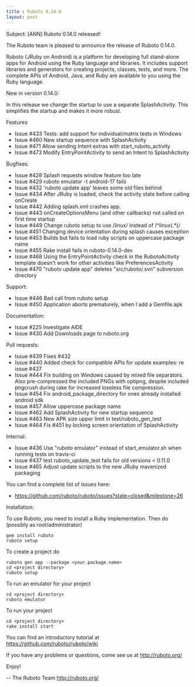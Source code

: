 ```yaml
---
title : Ruboto 0.14.0
layout: post
---
```

Subject: [ANN] Ruboto 0.14.0 released!

The Ruboto team is pleased to announce the release of Ruboto 0.14.0.

Ruboto (JRuby on Android) is a platform for developing full stand-alone
apps for Android using the Ruby language and libraries.  It includes
support libraries and generators for creating projects, classes, tests,
and more.  The complete APIs of Android, Java, and Ruby are available to
you using the Ruby language.

New in version 0.14.0:

In this release we change the startup to use a separate SplashActivity.
This simplifies the startup and makes it more robust.

Features:

* Issue #433 Tests: add support for individual/matrix tests in Windows
* Issue #460 New startup sequence with SplashActivity
* Issue #471 Allow sending Intent extras with start_ruboto_activity
* Issue #473 Modify EntryPointActivity to send an Intent to SplashActivity

Bugfixes:

* Issue #428 Splash requests window feature too late
* Issue #429 ruboto emulator -t android-17 fails
* Issue #432 'ruboto update app' leaves some old files behind
* Issue #434 After JRuby is loaded, check the activity state before
  calling onCreate
* Issue #442 Adding splash.xml crashes app.
* Issue #443 onCreateOptionsMenu (and other callbacks) not called on first
  time startup
* Issue #449 Change ruboto setup to use /linux/ instead of /^linux(.*)/
* Issue #451 Changing device orientation during splash causes exception
* Issue #453 Builds but fails to load ruby scripts on uppercase package
  name
* Issue #455 Rake install fails in ruboto-0.14.0-dev
* Issue #468 Using the EntryPointActivity check in the RubotoActivity
  template doesn't work for other activities like PreferencesActivity
* Issue #470 "ruboto update app" deletes "src/ruboto/.svn" subversion
  directory

Support:

* Issue #446 Bad call from ruboto setup
* Issue #450 Application aborts prematurely, when I add a Gemfile.apk

Documentation:

* Issue #225 Investigate AIDE
* Issue #430 Add Downloads page to ruboto.org

Pull requests:

* Issue #439 Fixes #432
* Issue #440 Added check for compatible APIs for update examples: re issue
  #437
* Issue #444 Fix building on Windows caused by mixed file separators. Also
  pre-compressed the included PNGs with optipng, despite included pngcrush
  during rake for increased loseless file compression.
* Issue #454 Fix android_package_directory for ones already installed
  android sdk
* Issue #457 Allow uppercase package name
* Issue #462 Add SplashActivity for new startup sequence
* Issue #463 New APK size upper limit in test/ruboto_gen_test
* Issue #464 Fix #451 by locking screen orientation of SplashActivity

Internal:

* Issue #436 Use "ruboto emulator" instead of start_emulator.sh when
  running tests on travis-ci
* Issue #437 test ruboto_update_test fails for old versions < 0.11.0
* Issue #465 Adjust update scripts to the new JRuby mavenized packaging

You can find a complete list of issues here:

* https://github.com/ruboto/ruboto/issues?state=closed&milestone=26


Installation:

To use Ruboto, you need to install a Ruby implementation.  Then do
(possibly as root/administrator)

    gem install ruboto
    ruboto setup

To create a project do

    ruboto gen app --package <your.package.name>
    cd <project directory>
    ruboto setup

To run an emulator for your project

    cd <project directory>
    ruboto emulator

To run your project

    cd <project directory>
    rake install start

You can find an introductory tutorial at
https://github.com/ruboto/ruboto/wiki

If you have any problems or questions, come see us at http://ruboto.org/

Enjoy!


--
The Ruboto Team
http://ruboto.org/
